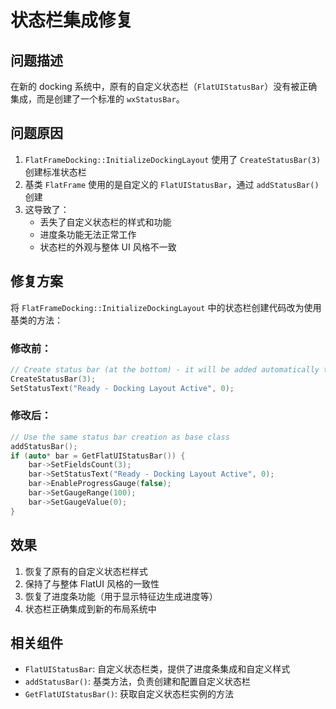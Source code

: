 # 状态栏集成修复

## 问题描述
在新的 docking 系统中，原有的自定义状态栏（`FlatUIStatusBar`）没有被正确集成，而是创建了一个标准的 `wxStatusBar`。

## 问题原因
1. `FlatFrameDocking::InitializeDockingLayout` 使用了 `CreateStatusBar(3)` 创建标准状态栏
2. 基类 `FlatFrame` 使用的是自定义的 `FlatUIStatusBar`，通过 `addStatusBar()` 创建
3. 这导致了：
   - 丢失了自定义状态栏的样式和功能
   - 进度条功能无法正常工作
   - 状态栏的外观与整体 UI 风格不一致

## 修复方案
将 `FlatFrameDocking::InitializeDockingLayout` 中的状态栏创建代码改为使用基类的方法：

### 修改前：
```cpp
// Create status bar (at the bottom) - it will be added automatically to the frame
CreateStatusBar(3);
SetStatusText("Ready - Docking Layout Active", 0);
```

### 修改后：
```cpp
// Use the same status bar creation as base class
addStatusBar();
if (auto* bar = GetFlatUIStatusBar()) {
    bar->SetFieldsCount(3);
    bar->SetStatusText("Ready - Docking Layout Active", 0);
    bar->EnableProgressGauge(false);
    bar->SetGaugeRange(100);
    bar->SetGaugeValue(0);
}
```

## 效果
1. 恢复了原有的自定义状态栏样式
2. 保持了与整体 FlatUI 风格的一致性
3. 恢复了进度条功能（用于显示特征边生成进度等）
4. 状态栏正确集成到新的布局系统中

## 相关组件
- `FlatUIStatusBar`: 自定义状态栏类，提供了进度条集成和自定义样式
- `addStatusBar()`: 基类方法，负责创建和配置自定义状态栏
- `GetFlatUIStatusBar()`: 获取自定义状态栏实例的方法